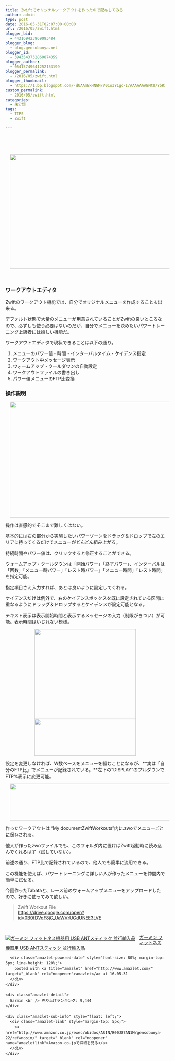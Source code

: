 ```yaml
---
title: Zwiftでオリジナルワークアウトを作ったので配布してみる
author: admin
type: post
date: 2016-05-31T02:07:00+00:00
url: /2016/05/zwift.html
blogger_bid:
  - 443169423969093484
blogger_blog:
  - blog.gensobunya.net
blogger_id:
  - 3943543732860874359
blogger_author:
  - 05415749641252153199
blogger_permalink:
  - /2016/05/zwift.html
blogger_thumbnail:
  - https://1.bp.blogspot.com/-dUAAmEkHNGM/V01o3Y1gc-I/AAAAAAABMtU/YbRxiLtdpdQBjmMuIP-F5O5VcQuFCiQSACLcB/s640/Workout.PNG
custom_permalink:
  - 2016/05/zwift.html
categories:
  - 未分類
tags:
  - TIPS
  - Zwift

---
```

<div class="separator" style="clear: both; text-align: center;">
   
</div>

&nbsp;

<div class="separator" style="clear: both; text-align: center;">
  <a style="margin-left: 1em; margin-right: 1em;" href="https://1.bp.blogspot.com/-dUAAmEkHNGM/V01o3Y1gc-I/AAAAAAABMtU/YbRxiLtdpdQBjmMuIP-F5O5VcQuFCiQSACLcB/s1600/Workout.PNG"><img src="https://blog.gensobunya.net/wp-content/uploads/2016/05/Workout.png" width="640" height="360" border="0" /></a>
</div>

&nbsp;

### ワークアウトエディタ

Zwiftのワークアウト機能では、自分でオリジナルメニューを作成することも出来る。

デフォルト状態で大量のメニューが用意されていることがZwiftの良いところなので、必ずしも使う必要はないのだが、自分でメニューを決めたいパワートレーニング上級者には嬉しい機能だ。

ワークアウトエディタで現状できることは以下の通り。

  1. メニューのパワー値・時間・インターバルタイム・ケイデンス指定
  2. ワークアウト中メッセージ表示
  3. ウォームアップ・クールダウンの自動設定
  4. ワークアウトファイルの書き出し
  5. パワー値メニューのFTP比変換

### 操作説明

<div class="separator" style="clear: both; text-align: center;">
  <a style="margin-left: 1em; margin-right: 1em;" href="https://3.bp.blogspot.com/-lMX4KCm5yjI/V01o3LLmdDI/AAAAAAABMtc/eko1tq45nVQzFJ2RBImpMVLFwJJlzgGJwCKgB/s1600/edit.PNG"><img src="https://blog.gensobunya.net/wp-content/uploads/2016/05/edit.png" width="640" height="364" border="0" /></a>
</div>

操作は直感的でそこまで難しくはない。
  
基本的には右の部分から実施したいパワーゾーンをドラッグ＆ドロップで左のエリアに持ってくるだけでメニューがどんどん組み上がる。

持続時間やパワー値は、クリックすると修正することができる。
  
ウォームアップ・クールダウンは「開始パワー」「終了パワー」、インターバルは「回数」「メニュー時パワー」「レスト時パワー」「メニュー時間」「レスト時間」を指定可能。
  
指定項目さえ入力すれば、あとは良いように設定してくれる。

ケイデンスだけは例外で、右のケイデンスボックスを既に設定されている区間に重なるようにドラッグ＆ドロップするとケイデンスが設定可能となる。
  
テキスト表示は表示開始時間と表示するメッセージの入力（制限がきつい）が可能。表示時間はいじれない模様。

<div class="separator" style="clear: both; text-align: center;">
  <a style="margin-left: 1em; margin-right: 1em;" href="https://4.bp.blogspot.com/-pimEP9XPuJY/V01o3jO_MwI/AAAAAAABMtc/lGki2kp5HggjNde_XPDqZSJpezqllAkqgCKgB/s1600/ftp2.PNG"><img src="https://blog.gensobunya.net/wp-content/uploads/2016/05/ftp2.png" width="320" height="283" border="0" /></a>
</div>

<div class="separator" style="clear: both; text-align: center;">
  <a style="margin-left: 1em; margin-right: 1em;" href="https://2.bp.blogspot.com/-x-YSknlWY4Q/V01o3GKSP-I/AAAAAAABMtc/dieqYuEQ_J0dRcrV1_Gy6ISSjlOSMePCACKgB/s1600/ftp.PNG"><img src="https://blog.gensobunya.net/wp-content/uploads/2016/05/ftp.png" width="320" height="116" border="0" /></a>
</div>

設定を変更しなければ、W数ベースをメニューを組むことになるが、**実は「自分のFTP比」でメニューが記録されている。**左下の&#8221;DISPLAY&#8221;のプルダウンでFTP%表示に変更可能。

<div class="separator" style="clear: both; text-align: center;">
  <a style="margin-left: 1em; margin-right: 1em;" href="https://1.bp.blogspot.com/-Ba5dxKnwsZA/V01u7X8wATI/AAAAAAABMto/LBUgUZfhQuET26wXVEc2cVVKXEa27YEWACLcB/s1600/ex.PNG"><img src="https://blog.gensobunya.net/wp-content/uploads/2016/05/ex.png" width="640" height="116" border="0" /></a>
</div>

作ったワークアウトは &#8220;My documentZwiftWorkouts&#8221;内に.zwoでメニューごとに保存される。
  
他人が作ったzwoファイルでも、このフォルダ内に置けばZwift起動時に読み込んでくれるはず（試していない）。
  
前述の通り、FTP比で記録されているので、他人でも簡単に流用できる。

この機能を使えば、パワートレーニングに詳しい人が作ったメニューを仲間内で簡単に試せる。
  
今回作ったTabataと、レース前のウォームアップメニューをアップロードしたので、好きに使ってみて欲しい。

<blockquote class="tr_bq">
  <p>
    Zwift Workout File<br /> <a href="https://drive.google.com/open?id=0B0fDVdF8jC_UaWVrUGdUNEE3LVE">https://drive.google.com/open?id=0B0fDVdF8jC_UaWVrUGdUNEE3LVE</a>
  </p>
</blockquote>

&nbsp;

<div class="amazlet-box" style="margin-bottom: 0px;">
  <div class="amazlet-image" style="float: left; margin: 0px 12px 1px 0px;">
    <a href="http://www.amazon.co.jp/exec/obidos/ASIN/B00J87AN1M/gensobunya-22/ref=nosim/" target="_blank" rel="noopener" name="amazletlink"><img style="border: none;" src="https://images-fe.ssl-images-amazon.com/images/I/41eiXSEtcPL._SL160_.jpg" alt="ガーミン フィットネス機器用 USB ANTスティック 並行輸入品" /></a>
  </div>
  
  <div class="amazlet-info" style="line-height: 120%; margin-bottom: 10px;">
    <div class="amazlet-name" style="margin-bottom: 10px; line-height: 120%;">
      <p>
        <a href="http://www.amazon.co.jp/exec/obidos/ASIN/B00J87AN1M/gensobunya-22/ref=nosim/" target="_blank" rel="noopener" name="amazletlink">ガーミン フィットネス機器用 USB ANTスティック 並行輸入品</a>
      </p>
      
      <div class="amazlet-powered-date" style="font-size: 80%; margin-top: 5px; line-height: 120%;">
        posted with <a title="amazlet" href="http://www.amazlet.com/" target="_blank" rel="noopener">amazlet</a> at 16.05.31
      </div>
    </div>
    
    <div class="amazlet-detail">
      Garmin <br /> 売り上げランキング: 9,444
    </div>
    
    <div class="amazlet-sub-info" style="float: left;">
      <div class="amazlet-link" style="margin-top: 5px;">
        <a href="http://www.amazon.co.jp/exec/obidos/ASIN/B00J87AN1M/gensobunya-22/ref=nosim/" target="_blank" rel="noopener" name="amazletlink">Amazon.co.jpで詳細を見る</a>
      </div>
    </div>
  </div>
  
  <div class="amazlet-footer" style="clear: left;">
     
  </div>
</div>

<!-- WP QUADS Content Ad Plugin v. 1.6.0 -->

<div class="quads-location quads-ad1" id="quads-ad1" style="float:none;margin:0px;">
  <!-- gensou-cycle_banner2_AdSense3_1x1_as -->
  
  <ins class="adsbygoogle"
     style="display:block"
     data-ad-client="ca-pub-0056151430743709"
     data-ad-slot="4152578227"
     data-ad-format="auto"></ins>
</div>